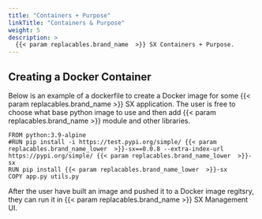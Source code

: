 ```yaml
---
title: "Containers + Purpose"
linkTitle: "Containers & Purpose"
weight: 5
description: >
  {{< param replacables.brand_name  >}} SX Containers + Purpose.
---
```


## Creating a Docker Container

Below is an example of a dockerfile to create a Docker image for some {{< param replacables.brand_name  >}} SX application. The user is free to choose what base python image
to use and then add {{< param replacables.brand_name  >}} module and other libraries.

```
FROM python:3.9-alpine
#RUN pip install -i https://test.pypi.org/simple/ {{< param replacables.brand_name_lower  >}}-sx==0.0.8 --extra-index-url https://pypi.org/simple/ {{< param replacables.brand_name_lower  >}}-sx
RUN pip install {{< param replacables.brand_name_lower  >}}-sx
COPY app.py utils.py
```

After the user have built an image and pushed it to a Docker image regitsry, they can run it in {{< param replacables.brand_name  >}} SX Management UI.
